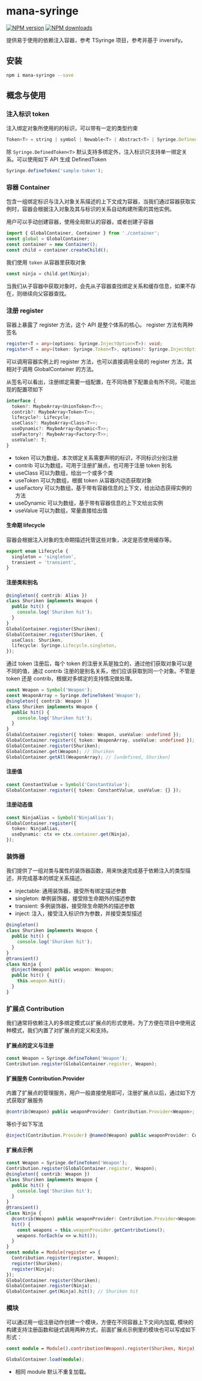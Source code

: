 # mana-syringe

[![NPM version](https://img.shields.io/npm/v/mana-syringe.svg?style=flat)](https://npmjs.org/package/mana-syringe) [![NPM downloads](https://img.shields.io/npm/dm/mana-syringe.svg?style=flat)](https://npmjs.org/package/mana-syringe)

提供易于使用的依赖注入容器，参考 TSyringe 项目，参考并基于 inversify。

## 安装

```bash
npm i mana-syringe --save
```

## 概念与使用

### 注入标识 token

注入绑定对象所使用的的标识，可以带有一定的类型约束

```typescript
Token<T> = string | symbol | Newable<T> | Abstract<T> | Syringe.DefinedToken<T>;
```

除 `Syringe.DefinedToken<T>` 默认支持多绑定外，注入标识只支持单一绑定关系。可以使用如下 API 生成 DefinedToken

```typescript
Syringe.defineToken('sample-token');
```

### 容器 Container

包含一组绑定标识与注入对象关系描述的上下文成为容器，当我们通过容器获取实例时，容器会根据注入对象及其与标识的关系自动构建所需的其他实例。

用户可以手动创建容器，使用全局默认的容器，或者创建子容器

```typescript
import { GlobalContainer, Container } from './container';
const global = GlobalContainer;
const container = new Container();
const child = container.createChild();
```

我们使用 `token` 从容器里获取对象

```typescript
const ninja = child.get(Ninja);
```

当我们从子容器中获取对象时，会先从子容器查找绑定关系和缓存信息，如果不存在，则继续向父容器查找。

### 注册 register

容器上暴露了 register 方法，这个 API 是整个体系的核心。 register 方法有两种签名

```typescript
register<T = any>(options: Syringe.InjectOption<T>): void;
register<T = any>(token: Syringe.Token<T>, options?: Syringe.InjectOption<T>): void;
```

可以调用容器实例上的 register 方法，也可以直接调用全局的 register 方法，其相对于调用 GlobalContainer 的方法。

从签名可以看出，注册绑定需要一组配置，在不同场景下配置会有所不同，可能出现的配置项如下

```typescript
interface {
  token?: MaybeArray<UnionToken<T>>;
  contrib?: MaybeArray<Token<T>>;
  lifecycle?: Lifecycle;
  useClass?: MaybeArray<Class<T>>;
  useDynamic?: MaybeArray<Dynamic<T>>;
  useFactory?: MaybeArray<Factory<T>>;
  useValue?: T;
}
```

- token 可以为数组，本次绑定关系需要声明的标识，不同标识分别注册
- contrib 可以为数组，可用于注册扩展点，也可用于注册 token 别名
- useClass 可以为数组，给出一个或多个类
- useToken 可以为数组，根据 token 从容器内动态获取对象
- useFactory 可以为数组，基于带有容器信息的上下文，给出动态获得实例的方法
- useDynamic 可以为数组，基于带有容器信息的上下文给出实例
- useValue 可以为数组，常量直接给出值

#### 生命期 lifecycle

容器会根据注入对象的生命期描述托管这些对象，决定是否使用缓存等。

```typescript
export enum Lifecycle {
  singleton = 'singleton',
  transient = 'transient',
}
```

#### 注册类和别名

```typescript
@singleton({ contrib: Alias })
class Shuriken implements Weapon {
  public hit() {
    console.log('Shuriken hit');
  }
}
GlobalContainer.register(Shuriken);
GlobalContainer.register(Shuriken, {
  useClass: Shuriken,
  lifecycle: Syringe.Lifecycle.singleton,
});
```

通过 token 注册后，每个 token 的注册关系是独立的，通过他们获取对象可以是不同的值，通过 contrib 注册的是别名关系，他们应该获取到同一个对象。不管是 token 还是 contrib，根据对多绑定的支持情况做处理。

```typescript
const Weapon = Symbol('Weapon');
const WeaponArray = Syringe.defineToken('Weapon');
@singleton({ contrib: Weapon })
class Shuriken implements Weapon {
  public hit() {
    console.log('Shuriken hit');
  }
}
GlobalContainer.register({ token: Weapon, useValue: undefined });
GlobalContainer.register({ token: WeaponArray, useValue: undefined });
GlobalContainer.register(Shuriken);
GlobalContainer.get(Weapon); // Shuriken
GlobalContainer.getAll(WeaponArray); // [undefined, Shuriken]
```

#### 注册值

```typescript
const ConstantValue = Symbol('ConstantValue');
GlobalContainer.register({ token: ConstantValue, useValue: {} });
```

#### 注册动态值

```typescript
const NinjaAlias = Symbol('NinjaAlias');
GlobalContainer.register({
  token: NinjaAlias,
  useDynamic: ctx => ctx.container.get(Ninja),
});
```

### 装饰器

我们提供了一组对类与属性的装饰器函数，用来快速完成基于依赖注入的类型描述，并完成基本的绑定关系描述。

- injectable: 通用装饰器，接受所有绑定描述参数
- singleton: 单例装饰器，接受除生命期外的描述参数
- transient: 多例装饰器，接受除生命期外的描述参数
- inject: 注入，接受注入标识作为参数，并接受类型描述

```typescript
@singleton()
class Shuriken implements Weapon {
  public hit() {
    console.log('Shuriken hit');
  }
}
@transient()
class Ninja {
  @inject(Weapon) public weapon: Weapon;
  public hit() {
    this.weapon.hit();
  }
}
```

### 扩展点 Contribution

我们通常将依赖注入的多绑定模式以扩展点的形式使用，为了方便在项目中使用这种模式，我们内置了对扩展点的定义和支持。

#### 扩展点的定义与注册

```typescript
const Weapon = Syringe.defineToken('Weapon');
Contribution.register(GlobalContainer.register, Weapon);
```

#### 扩展服务 Contribution.Provider

内置了扩展点的管理服务，用户一般直接使用即可，注册扩展点以后，通过如下方式获取扩展服务

```typescript
@contrib(Weapon) public weaponProvider: Contribution.Provider<Weapon>;
```

等价于如下写法

```typescript
@inject(Contribution.Provider) @named(Weapon) public weaponProvider: Contribution.Provider<Weapon>;

```

#### 扩展点示例

```typescript
const Weapon = Syringe.defineToken('Weapon');
Contribution.register(GlobalContainer.register, Weapon);
@singleton({ contrib: Weapon })
class Shuriken implements Weapon {
  public hit() {
    console.log('Shuriken hit');
  }
}
@transient()
class Ninja {
  @contrib(Weapon) public weaponProvider: Contribution.Provider<Weapon>;
  hit() {
    const weapons = this.weaponProvider.getContributions();
    weapons.forEach(w => w.hit());
  }
}
const module = Module(register => {
  Contribution.register(register, Weapon);
  register(Shuriken);
  register(Ninja);
});
GlobalContainer.register(Shuriken);
GlobalContainer.register(Ninja);
GlobalContainer.get(Ninja).hit(); // Shuriken hit
```

### 模块

可以通过用一组注册动作创建一个模块，方便在不同容器上下文间内加载, 模块的构建支持注册函数和链式调用两种方式，前面扩展点示例里的模块也可以写成如下形式：

```typescript
const module = Module().contribution(Weapon).register(Shuriken, Ninja);

GlobalContainer.load(module);
```

- 相同 module 默认不重复加载。
